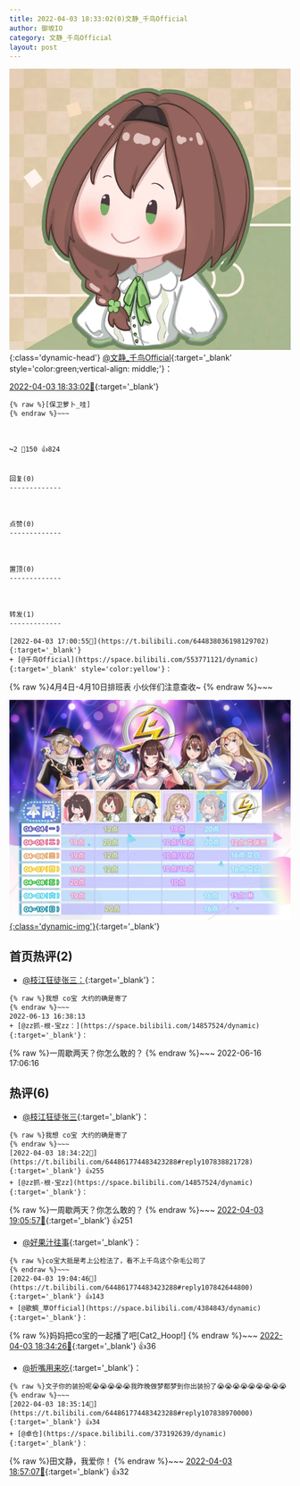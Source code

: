 ```yaml
---
title: 2022-04-03 18:33:02(0)文静_千鸟Official
author: 御坂IO
category: 文静_千鸟Official
layout: post
---
```


![img](/images/ac7482ed1b9a7f203dc68c0c4a77c488a27b108a.jpg){:class='dynamic-head'}
[@文静_千鸟Official](https://space.bilibili.com/667526012/dynamic){:target='_blank' style='color:green;vertical-align: middle;'}：

[2022-04-03 18:33:02🔗](https://t.bilibili.com/644861774483423288){:target='_blank'}

~~~
{% raw %}[保卫萝卜_哇]
{% endraw %}~~~



↪️2 💬150 👍824


回复(0)
-------------



点赞(0)
-------------



置顶(0)
-------------



转发(1)
-------------

[2022-04-03 17:00:55🔗](https://t.bilibili.com/644838036198129702){:target='_blank'}
+ [@千鸟Official](https://space.bilibili.com/553771121/dynamic){:target='_blank' style='color:yellow'}：
~~~
{% raw %}4月4日-4月10日排班表
小伙伴们注意查收~
{% endraw %}~~~


[![img](/images/e5b03b1ff858e816eec58707d19578954c8bde7e.jpg){:class='dynamic-img'}](/images/e5b03b1ff858e816eec58707d19578954c8bde7e.jpg){:target='_blank'}




首页热评(2)
-------------

+ [@枝江狂徒张三：](https://space.bilibili.com/19268544/dynamic){:target='_blank'}：
~~~
{% raw %}我想 co宝 大约的确是寄了
{% endraw %}~~~
2022-06-13 16:38:13
+ [@zz抓-根-宝zz：](https://space.bilibili.com/14857524/dynamic){:target='_blank'}：
~~~
{% raw %}一周歇两天？你怎么敢的？
{% endraw %}~~~
2022-06-16 17:06:16


热评(6)
-------------

+ [@枝江狂徒张三](https://space.bilibili.com/19268544/dynamic){:target='_blank'}：
~~~
{% raw %}我想 co宝 大约的确是寄了
{% endraw %}~~~
[2022-04-03 18:34:22🔗](https://t.bilibili.com/644861774483423288#reply107838821728){:target='_blank'} 👍255
+ [@zz抓-根-宝zz](https://space.bilibili.com/14857524/dynamic){:target='_blank'}：
~~~
{% raw %}一周歇两天？你怎么敢的？
{% endraw %}~~~
[2022-04-03 19:05:57🔗](https://t.bilibili.com/644861774483423288#reply107842766880){:target='_blank'} 👍251
+ [@好果汁往事](https://space.bilibili.com/296087452/dynamic){:target='_blank'}：
~~~
{% raw %}co宝大抵是考上公检法了，看不上千鸟这个杂毛公司了
{% endraw %}~~~
[2022-04-03 19:04:46🔗](https://t.bilibili.com/644861774483423288#reply107842644800){:target='_blank'} 👍143
+ [@歌鲷_草Official](https://space.bilibili.com/4384843/dynamic){:target='_blank'}：
~~~
{% raw %}妈妈把co宝的一起播了吧[Cat2_Hoop!]
{% endraw %}~~~
[2022-04-03 18:34:26🔗](https://t.bilibili.com/644861774483423288#reply107838775952){:target='_blank'} 👍36
+ [@折嘴用来吃](https://space.bilibili.com/19272571/dynamic){:target='_blank'}：
~~~
{% raw %}文子你的装扮呢😭😭😭😭😭我昨晚做梦都梦到你出装扮了😭😭😭😭😭😭😭😭😭
{% endraw %}~~~
[2022-04-03 18:35:14🔗](https://t.bilibili.com/644861774483423288#reply107838970000){:target='_blank'} 👍34
+ [@卓仓](https://space.bilibili.com/373192639/dynamic){:target='_blank'}：
~~~
{% raw %}田文静，我爱你！
{% endraw %}~~~
[2022-04-03 18:57:07🔗](https://t.bilibili.com/644861774483423288#reply107841682960){:target='_blank'} 👍32


